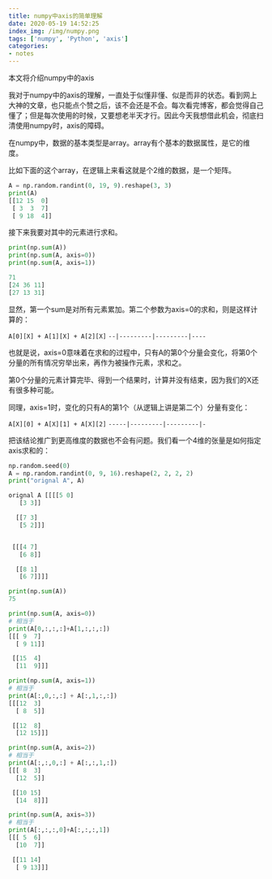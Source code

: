 ```yaml
---
title: numpy中axis的简单理解
date: 2020-05-19 14:52:25
index_img: /img/numpy.png
tags: ['numpy', 'Python', 'axis']
categories: 
- notes
---
```

本文将介绍numpy中的axis
<!--more--->

我对于numpy中的axis的理解，一直处于似懂非懂、似是而非的状态。看到网上大神的文章，也只能点个赞之后，该不会还是不会。每次看完博客，都会觉得自己懂了；但是每次使用的时候，又要想老半天才行。因此今天我想借此机会，彻底扫清使用numpy时，axis的障碍。

在numpy中，数据的基本类型是array。array有个基本的数据属性，是它的维度。

比如下面的这个array，在逻辑上来看这就是个2维的数据，是一个矩阵。

```python
A = np.random.randint(0, 19, 9).reshape(3, 3)
print(A)
[[12 15  0]
 [ 3  3  7]
 [ 9 18  4]]
```

接下来我要对其中的元素进行求和。

```python
print(np.sum(A))
print(np.sum(A, axis=0))
print(np.sum(A, axis=1))

71
[24 36 11]
[27 13 31]
```
显然，第一个sum是对所有元素累加。第二个参数为axis=0的求和，则是这样计算的：

`A[0][X] + A[1][X] + A[2][X]`
`--|---------|---------|----`

也就是说，axis=0意味着在求和的过程中，只有A的第0个分量会变化，将第0个分量的所有情况穷举出来，再作为被操作元素，求和之。

第0个分量的元素计算完毕、得到一个结果时，计算并没有结束，因为我们的X还有很多种可能。

同理，axis=1时，变化的只有A的第1个（从逻辑上讲是第二个）分量有变化：

`A[X][0] + A[X][1] + A[X][2]`
`-----|---------|---------|-`

把该结论推广到更高维度的数据也不会有问题。我们看一个4维的张量是如何指定axis求和的：

```python
np.random.seed(0)
A = np.random.randint(0, 9, 16).reshape(2, 2, 2, 2)
print("orignal A", A)

orignal A [[[[5 0]
   [3 3]]

  [[7 3]
   [5 2]]]


 [[[4 7]
   [6 8]]

  [[8 1]
   [6 7]]]]
```

```python
print(np.sum(A))
75
```
```python
print(np.sum(A, axis=0))
# 相当于
print(A[0,:,:,:]+A[1,:,:,:])
[[[ 9  7]
  [ 9 11]]

 [[15  4]
  [11  9]]]
```

```python
print(np.sum(A, axis=1))
# 相当于
print(A[:,0,:,:] + A[:,1,:,:])
[[[12  3]
  [ 8  5]]

 [[12  8]
  [12 15]]]
```

```python
print(np.sum(A, axis=2))
# 相当于
print(A[:,:,0,:] + A[:,:,1,:])
[[[ 8  3]
  [12  5]]

 [[10 15]
  [14  8]]]
```


```python
print(np.sum(A, axis=3))
# 相当于
print(A[:,:,:,0]+A[:,:,:,1])
[[[ 5  6]
  [10  7]]

 [[11 14]
  [ 9 13]]]
```